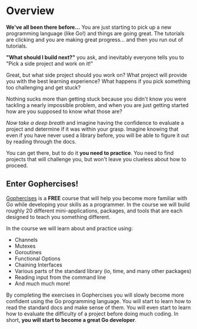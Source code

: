 # Overview

**We've all been there before...**
You are just starting to pick up a new programming language (like Go!) and things are going great. The tutorials are clicking and you are making great progress... and then you run out of tutorials.

**"What should I build next?"** you ask, and inevitably everyone tells you to "Pick a side project and work on it!"

Great, but what side project should you work on?
What project will provide you with the best learning experience?
What happens if you pick something too challenging and get stuck?

Nothing sucks more than getting stuck because you didn't know you were tackling a nearly impossible problem, and when you are just getting started how are you supposed to know what those are?

_Now take a deep breath_ and imagine having the confidence to evaluate a project and determine if it was within your grasp.
Imagine knowing that even if you have never used a library before, you will be able to figure it out by reading through the docs.

You can get there, but to do it **you need to practice**. You need to find projects that will challenge you, but won't leave you clueless about how to proceed.

## Enter Gophercises!

[Gophercises](https://gophercises.com/) is a **FREE** course that will help you become more familiar with Go while developing your skills as a programmer. In the course we will build roughly 20 different mini-applications, packages, and tools that are each designed to teach you something different.

In the course we will learn about and practice using:

- Channels
- Mutexes
- Goroutines
- Functional Options
- Chaining Interfaces
- Various parts of the standard library (io, time, and many other packages)
- Reading input from the command line
- And much much more!

By completing the exercises in Gophercises you will slowly become more confident using the Go programming language. You will start to learn how to read the standard docs and make sense of them. You will even start to learn how to evaluate the difficulty of a project before doing much coding. In short, **you will start to become a great Go developer**.
